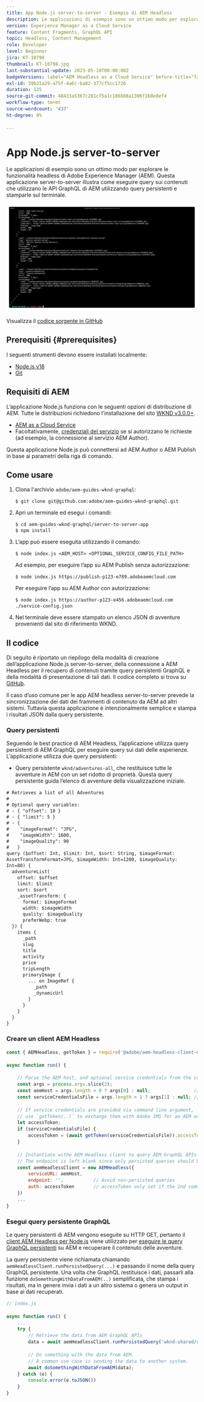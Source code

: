 ```yaml
---
title: App Node.js server-to-server - Esempio di AEM Headless
description: Le applicazioni di esempio sono un ottimo modo per esplorare le funzionalità headless di Adobe Experience Manager (AEM). Questa applicazione Node.js lato server illustra come eseguire query sui contenuti che utilizzano le API GraphQL di AEM utilizzando query persistenti.
version: Experience Manager as a Cloud Service
feature: Content Fragments, GraphQL API
topic: Headless, Content Management
role: Developer
level: Beginner
jira: KT-10798
thumbnail: KT-10798.jpg
last-substantial-update: 2023-05-10T00:00:00Z
badgeVersions: label="AEM Headless as a Cloud Service" before-title="false"
exl-id: 39b21a29-a75f-4a6c-ba82-377cf5cc1726
duration: 135
source-git-commit: 48433a5367c281cf5a1c106b08a1306f1b0e8ef4
workflow-type: tm+mt
source-wordcount: '437'
ht-degree: 0%

---
```


# App Node.js server-to-server

Le applicazioni di esempio sono un ottimo modo per esplorare le funzionalità headless di Adobe Experience Manager (AEM). Questa applicazione server-to-server illustra come eseguire query sui contenuti che utilizzano le API GraphQL di AEM utilizzando query persistenti e stamparle sul terminale.

![App server-to-server Node.js con AEM Headless](./assets/server-to-server-app/server-to-server-app.png)

Visualizza il [codice sorgente in GitHub](https://github.com/adobe/aem-guides-wknd-graphql/tree/main/server-to-server)

## Prerequisiti {#prerequisites}

I seguenti strumenti devono essere installati localmente:

+ [Node.js v18](https://nodejs.org/en)
+ [Git](https://git-scm.com/)

## Requisiti di AEM

L’applicazione Node.js funziona con le seguenti opzioni di distribuzione di AEM. Tutte le distribuzioni richiedono l&#39;installazione del sito [WKND v3.0.0+](https://github.com/adobe/aem-guides-wknd/releases/latest).

+ [AEM as a Cloud Service](https://experienceleague.adobe.com/docs/experience-manager-cloud-service/content/implementing/deploying/overview.html)
+ Facoltativamente, [credenziali del servizio](https://experienceleague.adobe.com/docs/experience-manager-cloud-service/content/implementing/developing/generating-access-tokens-for-server-side-apis.html) se si autorizzano le richieste (ad esempio, la connessione al servizio AEM Author).

Questa applicazione Node.js può connettersi ad AEM Author o AEM Publish in base ai parametri della riga di comando.

## Come usare

1. Clona l&#39;archivio `adobe/aem-guides-wknd-graphql`:

   ```shell
   $ git clone git@github.com:adobe/aem-guides-wknd-graphql.git
   ```

1. Apri un terminale ed esegui i comandi:

   ```shell
   $ cd aem-guides-wknd-graphql/server-to-server-app
   $ npm install
   ```

1. L’app può essere eseguita utilizzando il comando:

   ```
   $ node index.js <AEM_HOST> <OPTIONAL_SERVICE_CONFIG_FILE_PATH>
   ```

   Ad esempio, per eseguire l’app su AEM Publish senza autorizzazione:

   ```shell
   $ node index.js https://publish-p123-e789.adobeaemcloud.com
   ```

   Per eseguire l’app su AEM Author con autorizzazione:

   ```shell
   $ node index.js https://author-p123-e456.adobeaemcloud.com ./service-config.json
   ```

1. Nel terminale deve essere stampato un elenco JSON di avventure provenienti dal sito di riferimento WKND.

## Il codice

Di seguito è riportato un riepilogo della modalità di creazione dell’applicazione Node.js server-to-server, della connessione a AEM Headless per il recupero di contenuti tramite query persistenti GraphQL e della modalità di presentazione di tali dati. Il codice completo si trova su [GitHub](https://github.com/adobe/aem-guides-wknd-graphql/tree/main/server-to-server).

Il caso d’uso comune per le app AEM headless server-to-server prevede la sincronizzazione dei dati dei frammenti di contenuto da AEM ad altri sistemi. Tuttavia questa applicazione è intenzionalmente semplice e stampa i risultati JSON dalla query persistente.

### Query persistenti

Seguendo le best practice di AEM Headless, l’applicazione utilizza query persistenti di AEM GraphQL per eseguire query sui dati delle esperienze. L’applicazione utilizza due query persistenti:

+ Query persistente `wknd/adventures-all`, che restituisce tutte le avventure in AEM con un set ridotto di proprietà. Questa query persistente guida l’elenco di avventure della visualizzazione iniziale.

```
# Retrieves a list of all Adventures
#
# Optional query variables:
# - { "offset": 10 }
# - { "limit": 5 }
# - { 
#    "imageFormat": "JPG",
#    "imageWidth": 1600,
#    "imageQuality": 90 
#   }
query ($offset: Int, $limit: Int, $sort: String, $imageFormat: AssetTransformFormat=JPG, $imageWidth: Int=1200, $imageQuality: Int=80) {
  adventureList(
    offset: $offset
    limit: $limit
    sort: $sort
    _assetTransform: {
      format: $imageFormat
      width: $imageWidth
      quality: $imageQuality
      preferWebp: true
  }) {
    items {
      _path
      slug
      title
      activity
      price
      tripLength
      primaryImage {
        ... on ImageRef {
          _path
          _dynamicUrl
        }
      }
    }
  }
}
```

### Creare un client AEM Headless

```javascript
const { AEMHeadless, getToken } = require('@adobe/aem-headless-client-nodejs');

async function run() { 

    // Parse the AEM host, and optional service credentials from the command line arguments
    const args = process.argv.slice(2);
    const aemHost = args.length > 0 ? args[0] : null;                // Example: https://author-p123-e456.adobeaemcloud.com
    const serviceCredentialsFile = args.length > 1 ? args[1] : null; // Example: ./service-config.json

    // If service credentials are provided via command line argument,
    // use `getToken(..)` to exchange them with Adobe IMS for an AEM access token 
    let accessToken;
    if (serviceCredentialsFile) {
        accessToken = (await getToken(serviceCredentialsFile)).accessToken;
    }

    // Instantiate withe AEM Headless client to query AEM GraphQL APIs
    // The endpoint is left blank since only persisted queries should be used to query AEM's GraphQL APIs
    const aemHeadlessClient = new AEMHeadless({
        serviceURL: aemHost,
        endpoint: '',           // Avoid non-persisted queries
        auth: accessToken       // accessToken only set if the 2nd command line parameter is set
    })
    ...
}
```


### Esegui query persistente GraphQL

Le query persistenti di AEM vengono eseguite su HTTP GET, pertanto il [client AEM Headless per Node.js](https://github.com/adobe/aem-headless-client-nodejs) viene utilizzato per [eseguire le query GraphQL persistenti](https://github.com/adobe/aem-headless-client-nodejs#within-asyncawait) su AEM e recuperare il contenuto delle avventure.

La query persistente viene richiamata chiamando `aemHeadlessClient.runPersistedQuery(...)` e passando il nome della query GraphQL persistente. Una volta che GraphQL restituisce i dati, passarli alla funzione `doSomethingWithDataFromAEM(..)` semplificata, che stampa i risultati, ma in genere invia i dati a un altro sistema o genera un output in base ai dati recuperati.

```js
// index.js

async function run() { 
    ...
    try {
        // Retrieve the data from AEM GraphQL APIs
        data = await aemHeadlessClient.runPersistedQuery('wknd-shared/adventures-all')
        
        // Do something with the data from AEM. 
        // A common use case is sending the data to another system.
        await doSomethingWithDataFromAEM(data);
    } catch (e) {
        console.error(e.toJSON())
    }
}
```
